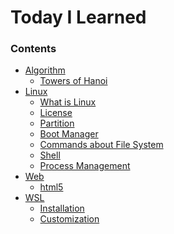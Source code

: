 Today I Learned
===============

### Contents

-	[Algorithm](/Algorithm)
	-	[Towers of Hanoi](/Algorithm/Towers-of-Hanoi.md)
-	[Linux](Linux/)
	-	[What is Linux](Linux/What-is-Linux.md)
	-	[License](Linux/License.md)
	-	[Partition](Linux/Partition.md)
	-	[Boot Manager](Linux/Boot-Manager.md)
	-	[Commands about File System](Linux/Commands-about-File-System.md)
	-	[Shell](Linux/Shell.md)
	-	[Process Management](Linux/Process-Management.md)
-	[Web](Web/)
	-	[html5](Web/html5.md)
-	[WSL](WSL/)
	-	[Installation](WSL/Installation.md)
	-	[Customization](WSL/Customization.md)
